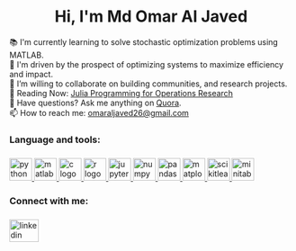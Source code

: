 <h1 align="center">Hi, I'm Md Omar Al Javed</h1>


<p align="left">
  📚 I'm currently learning to solve stochastic optimization problems using MATLAB.<br>
  🎯 I'm driven by the prospect of optimizing systems to maximize efficiency and impact.<br>
  👯 I’m willing to collaborate on building communities, and research projects.<br>
  📖 Reading Now: <a href="https://www.softcover.io/read/7b8eb7d0/juliabook2/">Julia Programming for Operations Research</a><br>
  💬 Have questions? Ask me anything on <a href="https://www.quora.com/profile/Omar-Al-Javed">Quora</a>.<br>
  📫 How to reach me: <a href="mailto:omaraljaved26@gmail.com">omaraljaved26@gmail.com</a>
</p>



###

<h3 align="left">Language and tools:</h3>

###

<div align="left">
  <a href="https://www.python.org" target="_blank">
    <img src="https://cdn.jsdelivr.net/gh/devicons/devicon/icons/python/python-original.svg" height="40" alt="python logo" style="margin: 0;" />
  </a>
  
  <a href="https://www.mathworks.com/products/matlab.html" target="_blank">
    <img src="https://cdn.jsdelivr.net/gh/devicons/devicon/icons/matlab/matlab-original.svg" height="40" alt="matlab logo" style="margin: 0;" />
  </a>
  
  <a href="https://en.wikipedia.org/wiki/C_(programming_language)" target="_blank">
    <img src="https://cdn.jsdelivr.net/gh/devicons/devicon/icons/c/c-original.svg" height="40" alt="c logo" style="margin: 0;" />
  </a>
  
  <a href="https://www.r-project.org" target="_blank">
    <img src="https://cdn.jsdelivr.net/gh/devicons/devicon/icons/r/r-original.svg" height="40" alt="r logo" style="margin: 0;" />
  </a>
  
  <a href="https://jupyter.org" target="_blank">
    <img src="https://cdn.jsdelivr.net/gh/devicons/devicon/icons/jupyter/jupyter-original.svg" height="40" alt="jupyter logo" style="margin: 0;" />
  </a>
  
  <a href="https://numpy.org" target="_blank">
    <img src="https://cdn.jsdelivr.net/gh/devicons/devicon/icons/numpy/numpy-original.svg" height="40" alt="numpy logo" style="margin: 0;" />
  </a>
  
  <a href="https://pandas.pydata.org" target="_blank">
    <img src="https://cdn.jsdelivr.net/gh/devicons/devicon/icons/pandas/pandas-original.svg" height="40" alt="pandas logo" style="margin: 0;" />
  </a>
  
  <a href="https://matplotlib.org" target="_blank">
    <img src="https://cdn.jsdelivr.net/gh/devicons/devicon@latest/icons/matplotlib/matplotlib-original.svg" height="40" alt="matplotlib logo" style="margin: 0;" />
  </a>
  
  <a href="https://scikit-learn.org" target="_blank">
    <img src="https://cdn.jsdelivr.net/gh/devicons/devicon@latest/icons/scikitlearn/scikitlearn-original.svg" height="40" alt="scikitlearn logo" style="margin: 0;" />
  </a>
  
  <a href="https://www.minitab.com/en-us/" target="_blank">
    <img src="https://cdn.jsdelivr.net/gh/devicons/devicon/icons/minitab/minitab-original.svg" height="40" alt="minitab logo" style="margin: 0;" />
  </a>
</div>



<h3 align="left">Connect with me:</h3>

###

<div align="left">
  <a href="https://www.linkedin.com/in/omar-al-javed/">
    <img src="https://raw.githubusercontent.com/maurodesouza/profile-readme-generator/master/src/assets/icons/social/linkedin/default.svg" width="52" height="40" alt="linkedin logo" />
  </a>
</div>


###
